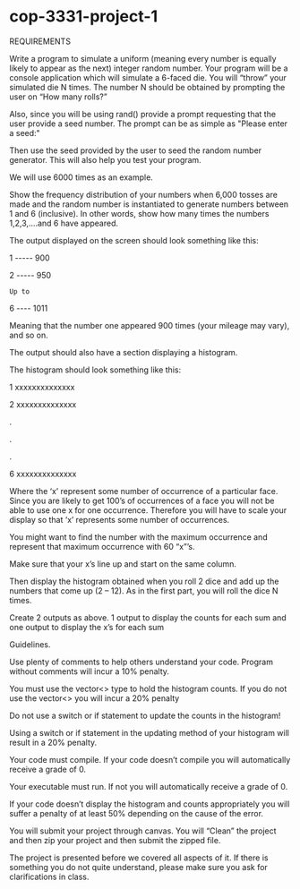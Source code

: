 # cop-3331-project-1

REQUIREMENTS

Write a program to simulate a uniform (meaning every number is equally likely to appear as the next) integer random number.  Your program will be a console application which will simulate a 6-faced die. You will “throw” your simulated die N times. The number N should be obtained by prompting the user on “How many rolls?”

Also, since you will be using rand() provide a prompt requesting that the user provide a seed number. The prompt can be as simple as "Please enter a seed:"

Then use the seed provided by the user to seed the random number generator. This will also help you test your program.

We will use 6000 times as an example.

Show the frequency distribution of your numbers when 6,000 tosses are made and the random number is instantiated to generate numbers between 1 and 6 (inclusive).  In other words, show how many times the numbers 1,2,3,….and 6 have appeared.

The output displayed on the screen should look something like this:

 

1  ----- 900

2  ----- 950

    Up to

6  ---- 1011

Meaning that the number one appeared 900 times (your mileage may vary), and so on.

 

The output should also have a section displaying a histogram.

The histogram should look something like this:

1 xxxxxxxxxxxxxx

2 xxxxxxxxxxxxxx

.

.

.

6 xxxxxxxxxxxxxx

 

Where the ‘x’ represent some number of occurrence of a particular face. Since you are likely to get 100’s of occurrences of a face you will not be able to use one x for one occurrence. Therefore you will have to scale your display so that ‘x’ represents some number of occurrences.

You might want to find the number with the maximum occurrence and represent that maximum occurrence with 60 “x”’s.

Make sure that your x’s line up and start on the same column.

 

Then display the histogram obtained when you roll 2 dice and add up the numbers that come up (2 – 12). As in the first part, you will roll the dice N times.

Create 2 outputs as above. 1 output to display the counts for each sum and one output to display the x’s for each sum

 

 

Guidelines.

Use plenty of comments to help others understand your code. Program without comments will incur a 10% penalty.

 

You must use the vector<> type to hold the histogram counts. If you do not use the vector<> you will incur a 20% penalty

 

Do not use a switch or if statement to update the counts in the histogram!

Using a switch or if statement in the updating method of your histogram will result in a 20% penalty.

 

Your code must compile. If your code doesn’t compile you will automatically receive a grade of 0.

 

Your executable must run. If not you will automatically receive a grade of 0.

 

If your code doesn’t display the histogram and counts appropriately you will suffer a penalty of at least 50% depending on the cause of the error.

 

You will submit your project through canvas. You will “Clean” the project and then zip your project and then submit the zipped file.

The project is presented before we covered all aspects of it. If  there is something you do not quite understand, please make sure you ask for clarifications in class.
